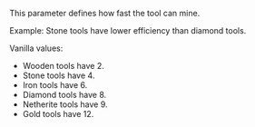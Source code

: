 This parameter defines how fast the tool can mine.

Example: Stone tools have lower efficiency than diamond tools.

Vanilla values: 
* Wooden tools have 2.
* Stone tools have 4.
* Iron tools have 6.
* Diamond tools have 8.
* Netherite tools have 9.
* Gold tools have 12.